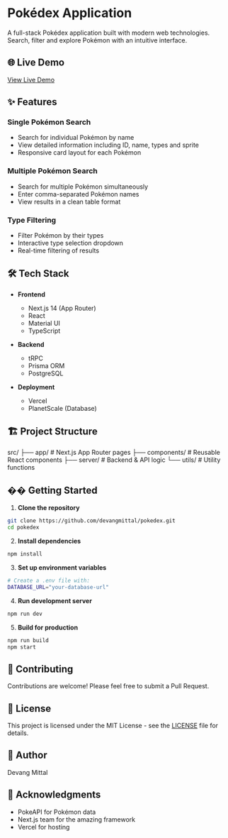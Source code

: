 # Pokédex Application

A full-stack Pokédex application built with modern web technologies. Search, filter and explore Pokémon with an intuitive interface.

## 🌐 Live Demo

[View Live Demo](https://pokedex-git-main-devang-mittals-projects.vercel.app/)

## ✨ Features

### Single Pokémon Search
- Search for individual Pokémon by name
- View detailed information including ID, name, types and sprite
- Responsive card layout for each Pokémon

### Multiple Pokémon Search  
- Search for multiple Pokémon simultaneously
- Enter comma-separated Pokémon names
- View results in a clean table format

### Type Filtering
- Filter Pokémon by their types
- Interactive type selection dropdown
- Real-time filtering of results

## 🛠️ Tech Stack

- **Frontend**
  - Next.js 14 (App Router)
  - React
  - Material UI
  - TypeScript

- **Backend**
  - tRPC
  - Prisma ORM
  - PostgreSQL

- **Deployment**
  - Vercel
  - PlanetScale (Database)

## 🏗️ Project Structure

src/
├── app/ # Next.js App Router pages
├── components/ # Reusable React components
├── server/ # Backend & API logic
└── utils/ # Utility functions

## �� Getting Started

1. **Clone the repository**
```bash
git clone https://github.com/devangmittal/pokedex.git
cd pokedex
```

2. **Install dependencies**
```bash
npm install
```

3. **Set up environment variables**
```bash
# Create a .env file with:
DATABASE_URL="your-database-url"
```

4. **Run development server**
```bash
npm run dev
```

5. **Build for production**
```bash
npm run build
npm start
```


## 🤝 Contributing

Contributions are welcome! Please feel free to submit a Pull Request.

## 📄 License

This project is licensed under the MIT License - see the [LICENSE](LICENSE) file for details.

## 👤 Author

Devang Mittal

## 🙏 Acknowledgments

- PokeAPI for Pokémon data
- Next.js team for the amazing framework
- Vercel for hosting

